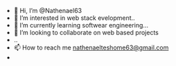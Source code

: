- 👋 Hi, I’m @Nathenael63
- 👀 I’m interested in web stack evelopment.. 
- 🌱 I’m currently learning softwear engineering...
- 💞️ I’m looking to collaborate on web based projects
- ..
- 📫 How to reach me nathenaelteshome63@gmail.com
- 

<!---
Nathenael63/Nathenael63 is a ✨ special ✨ repository because its `README.md` (this file) appears on your GitHub profile.
You can click the Preview link to take a look at your changes.
--->
